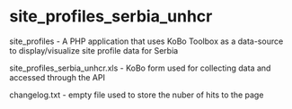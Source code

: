 # site_profiles_serbia_unhcr
site_profiles - A PHP application that uses KoBo Toolbox as a data-source to display/visualize site profile data for Serbia

site_profiles_serbia_unhcr.xls - KoBo form used for collecting data and accessed through the API

changelog.txt - empty file used to store the nuber of hits to the page
